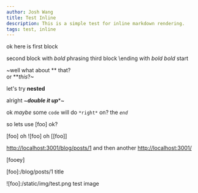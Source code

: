 ```yaml
---
author: Josh Wang
title: Test Inline
description: This is a simple test for inline markdown rendering.
tags: test, inline
---
```


ok here is first block

second block with *bold* phrasing
third block \ending with *bold*
*bold* start

~well what about ** that?\
or ***this*?~

let's try **nested**

alright ~***double it up****~

ok *maybe* some `code` will do
`*right*` on? the *`end`*

so lets use [foo] ok?

[foo] oh ![foo] oh [[foo]]

<http://localhost:3001/blog/posts/1> and then another <http://localhost:3001/>

[fooey]

[foo]:/blog/posts/1 title

![foo]:/static/img/test.png test image